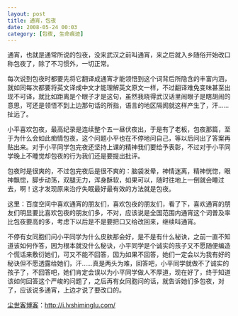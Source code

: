 ```yaml
---
layout: post
title: 通宵，包夜
date: 2008-05-24 00:03
category: [包夜, 生命痕迹]
---
```

通宵，也就是通常所说的包夜，没来武汉之前叫通宵，来之后就入乡随俗开始改口称包夜了，除了不习惯外，一切正常。

每次说到包夜时都要先将它翻译成通宵才能领悟到这个词背后所隐含的丰富内涵，就如同每次都要将英文译成中文才能理解英文原文一样，不过翻译难免变味甚至出现不可译，就比如距离是个眼子才是这句，虽然我晓得武汉话里闹眼子是瞎胡闹的意思，可还是领悟不到上边那句话的所指，语言的地区隔阂就这样产生了，汗……扯远了。

小平喜欢包夜，最高纪录是连续整个五一昼伏夜出，于是有了老板，包夜那篇，至于为什么会如此痴情包夜，这个问题小平也在不停地问自己，等以后问出了答案再贴出来。对于小平同学包完夜还坚持上课的精神我们要给予表彰，不过对于小平同学晚上不睡觉却包夜的行为我们还是要提出批评。

包夜时是很爽的，不过包完夜后是很不爽的：脑袋发晕，神情迷离，精神恍惚，眼神飘惚，脚步动荡，双腿无力，浑身酥软，如果可以，随时往地上一倒就会睡过去，啊！这才发现原来治疗失眠最好最有效的方法就是包夜。

这里：百度空间中喜欢通宵的朋友们，喜欢包夜的朋友们，看了下，喜欢通宵的朋友们明显要比喜欢包夜的朋友们多，不对，应该说是全国范围内通宵这个词普及率比包夜要高的多，考虑下以后是不是要把口又给改回来，继续叫通宵。

不停有女同胞们问小平同学为什么皮肤那会好，是不是有什么秘诀，之前一直不知道该如何作答，因为根本就没什么秘诀，小平同学是个诚实的孩子又不愿随便编造个慌话来敷衍她们，可又不能不回答，因为如果不回答，她们一定会以为我有好的秘诀但不愿透露给她们，汗……真是两头为难，回答吧，小平同学就做不了诚实的孩子了，不回答吧，她们肯定会误以为小平同学做人不厚道，现在好了，终于知道该如何回答这个严峻的问题了，之后再有女同胞问的话，就告诉她们多包夜，对了，应该说多通宵，上边才说了要改口的。

<a href="http://i.lvshiminglu.com/">尘世客博客</a>：<a href="http://i.lvshiminglu.com/">http://i.lvshiminglu.com/</a>

